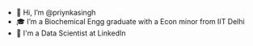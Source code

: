 - 👋 Hi, I’m @priynkasingh
- 🎓 I’m a Biochemical Engg graduate with a Econ minor from IIT Delhi
- 🌱 I'm a Data Scientist at LinkedIn
